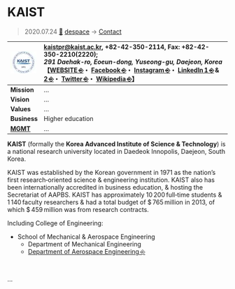 # KAIST
> 2020.07.24 [🚀](../../index/index.md) [despace](../index.md) → [Contact](../contact.md)

|[![](../f/contact/k/kaist_logo1_thumb.webp)](../f/contact/k/kaist_logo1.webp)|<kaistpr@kaist.ac.kr>, +82-42-350-2114, Fax: +82-42-350-2210(2220);<br> *291 Daehak-ro, Eoeun-dong, Yuseong-gu, Daejeon, Korea*<br> 【[WEBSITE ⎆](https://www.kaist.ac.kr/)・ [Facebook ⎆](https://www.facebook.com/KAIST.official)・ [Instagram ⎆](https://www.instagram.com/official_kaist/)・ [LinkedIn 1 ⎆](https://www.linkedin.com/school/한국과학기술원-kaist-/) & [2 ⎆](https://www.linkedin.com/company/korea-advanced-institute-of-science-and-technology/)・ [Twitter ⎆](https://twitter.com/kaistpr)・ [Wikipedia ⎆](https://en.wikipedia.org/wiki/KAIST)】|
|:-|:-|
|**Mission**|…|
|**Vision**|…|
|**Values**|…|
|**Business**|Higher education|
|**[MGMT](../mgmt.md)**|…|

**KAIST** (formally the **Korea Advanced Institute of Science & Technology**) is a national research university located in Daedeok Innopolis, Daejeon, South Korea.

KAIST was established by the Korean government in 1971 as the nation’s first research‑oriented science & engineering institution. KAIST also has been internationally accredited in business education, & hosting the Secretariat of AAPBS. KAIST has approximately 10 200 full‑time students & 1 140 faculty researchers & had a total budget of $ 765 million in 2013, of which $ 459 million was from research contracts.

Including College of Engineering:

   - School of Mechanical & Aerospace Engineering
      - Department of Mechanical Engineering
      - [Department of Aerospace Engineering ⎆](https://ae.kaist.ac.kr/)

<p style="page-break-after:always"> </p>

…

